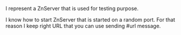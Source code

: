 I represent a ZnServer that is used for testing purpose. I know how to start ZnServer that is started on a random port. For that reason I keep right URL that you can use sending #url message. 